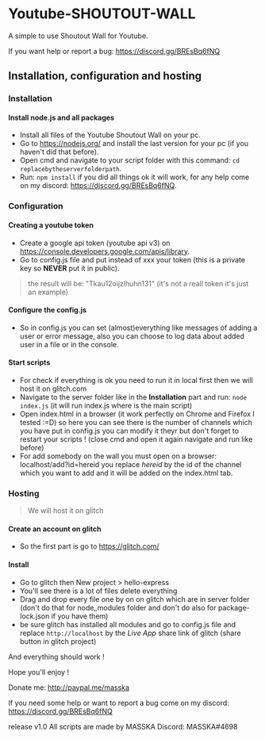 # Youtube-SHOUTOUT-WALL

A simple to use Shoutout Wall for Youtube.

If you want help or report a bug: https://discord.gg/BREsBq6fNQ

## Installation, configuration and hosting

### Installation


#### Install node.js and all packages

- Install all files of the Youtube Shoutout Wall on your pc.
- Go to https://nodejs.org/ and install the last version for your pc (if you haven't did that before).
- Open cmd and navigate to your script folder with this command: `cd replacebytheserverfolderpath`.
- Run: `npm install` if you did all things ok it will work, for any help come on my discord: https://discord.gg/BREsBq6fNQ.

### Configuration


#### Creating a youtube token

- Create a google api token (youtube api v3) on https://console.developers.google.com/apis/library.
- Go to config.js file and put instead of xxx your token (this is a private key so **NEVER** put it in public).
> the result will be: "Tkau12oijzlhuhn131" (it's not a reall token it's just an example)

#### Configure the config.js

- So in config.js you can set (almost)everything like messages of adding a user or error message,
  also you can choose to log data about added user in a file or in the console.
  
#### Start scripts

- For check if everything is ok you need to run it in local first then we will host it on glitch.com
- Navigate to the server folder like in the **Installation** part and run: `node index.js` (it will run index.js where is the main script)
- Open index.html in a browser (it work perfectly on Chrome and Firefox I tested :=D) so here you can see there is the number of channels
  which you have put in config.js you can modify it theyr but don't forget to restart your scripts ! (close cmd and open it again navigate and run like before)
- For add somebody on the wall you must open on a browser: localhost/add?id=hereid you replace *hereid* by the id of the channel which you want to add
  and it will be added on the index.html tab.
  
### Hosting

> We will host it on glitch

#### Create an account on glitch

- So the first part is go to https://glitch.com/

#### Install

- Go to glitch then New project > hello-express
- You'll see there is a lot of files delete everything
- Drag and drop every file one by on on glitch which are in server folder (don't do that for node_modules folder and don't do also for package-lock.json if you have them)
- be sure glitch has installed all modules and go to config.js file and replace `http://localhost` by the *Live App* share link of glitch (share button in glitch project)

And everything should work !


Hope you'll enjoy !

Donate me:
http://paypal.me/masska

If you need some help or want to report a bug come on my discord:
https://discord.gg/BREsBq6fNQ

release v1.0
All scripts are made by MASSKA
Discord: MASSKA#4698
